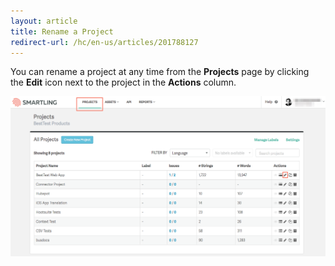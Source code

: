 ```yaml
---
layout: article
title: Rename a Project
redirect-url: /hc/en-us/articles/201788127
---
```



You can rename a project at any time from the&nbsp;**Projects**&nbsp;page by clicking the&nbsp;**Edit**&nbsp;icon next to the project in the&nbsp;**Actions**&nbsp;column.

![](/uploads/versions/smartling___account_dashboard---x----1254-636x---.png)